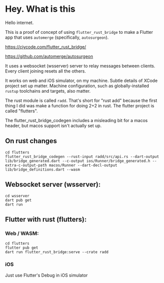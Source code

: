 # Hey. What is this

Hello internet.

This is a proof of concept of using `flutter_rust_bridge` to make a Flutter app that uses `automerge` (specifically, `autosurgeon`).

https://cjycode.com/flutter_rust_bridge/

https://github.com/automerge/autosurgeon

It uses a websocket (wsserver) server to relay messages between clients. Every client joining resets all the others.

It works on web and iOS simulator, on my machine. Subtle details of XCode project set up matter. Machine configuration, such as globally-installed `rustup` toolchains and targets, also matter.

The rust module is called `radd`. That's short for "rust add" because the first thing I did was make a function for doing 2+2 in rust. The flutter project is called "flutters".

The flutter_rust_bridge_codegen includes a misleading bit for a macos header, but macos support isn't actually set up.

## On rust changes

    cd flutters
    flutter_rust_bridge_codegen --rust-input radd/src/api.rs --dart-output lib/bridge_generated.dart --c-output ios/Runner/bridge_generated.h --extra-c-output-path macos/Runner --dart-decl-output lib/bridge_definitions.dart --wasm

## Websocket server (wsserver):

    cd wsserver
    dart pub get
    dart run


## Flutter with rust (flutters):


### Web / WASM:

    cd flutters
    flutter pub get
    dart run flutter_rust_bridge:serve --crate radd

### iOS
Just use Flutter's Debug in iOS simulator